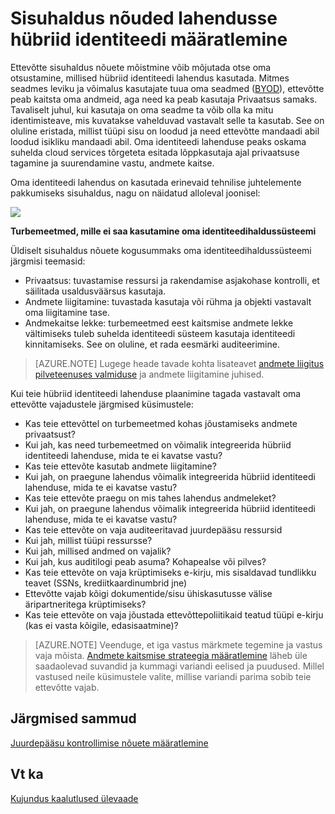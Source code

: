 <properties
    pageTitle="Azure Active Directory hübriid identiteedi kujundamine - määratleda sisuhaldus nõuded | Microsoft Azure'i"
    description="Antakse ülevaade sellest, kuidas määrata oma ettevõtte sisuhaldus nõuetele. Tavaliselt juhul, kui kasutaja on oma seadme ta võib olla ka mitu identimisteave, mis kuvatakse vahelduvad vastavalt selle ta kasutab. See on oluline eristada, millist tüüpi sisu on loodud ja need ettevõtte mandaadi abil loodud isikliku mandaadi abil. Oma identiteedi lahenduse peaks oskama suhelda cloud services tõrgeteta esitada lõppkasutaja ajal privaatsuse tagamine ja suurendamine vastu, andmete kaitse."
    documentationCenter=""
    services="active-directory"
    authors="billmath"
    manager="femila"
    editor=""/>

<tags
    ms.service="active-directory"
    ms.devlang="na"
    ms.topic="article"
    ms.tgt_pltfrm="na"
    ms.workload="identity" 
    ms.date="08/08/2016"
    ms.author="billmath"/>

# <a name="determine-content-management-requirements-for-your-hybrid-identity-solution"></a>Sisuhaldus nõuded lahendusse hübriid identiteedi määratlemine

Ettevõtte sisuhaldus nõuete mõistmine võib mõjutada otse oma otsustamine, millised hübriid identiteedi lahendus kasutada. Mitmes seadmes leviku ja võimalus kasutajate tuua oma seadmed ([BYOD](http://aka.ms/byodcg)), ettevõtte peab kaitsta oma andmeid, aga need ka peab kasutaja Privaatsus samaks. Tavaliselt juhul, kui kasutaja on oma seadme ta võib olla ka mitu identimisteave, mis kuvatakse vahelduvad vastavalt selle ta kasutab. See on oluline eristada, millist tüüpi sisu on loodud ja need ettevõtte mandaadi abil loodud isikliku mandaadi abil. Oma identiteedi lahenduse peaks oskama suhelda cloud services tõrgeteta esitada lõppkasutaja ajal privaatsuse tagamine ja suurendamine vastu, andmete kaitse. 

Oma identiteedi lahendus on kasutada erinevaid tehnilise juhtelemente pakkumiseks sisuhaldus, nagu on näidatud alloleval joonisel:
 
![](./media/hybrid-id-design-considerations/securitycontrols.png)

**Turbemeetmed, mille ei saa kasutamine oma identiteedihaldussüsteemi**

Üldiselt sisuhaldus nõuete kogusummaks oma identiteedihaldussüsteemi järgmisi teemasid:

- Privaatsus: tuvastamise ressursi ja rakendamise asjakohase kontrolli, et säilitada usaldusväärsus kasutaja.
- Andmete liigitamine: tuvastada kasutaja või rühma ja objekti vastavalt oma liigitamine tase. 
- Andmekaitse lekke: turbemeetmed eest kaitsmise andmete lekke vältimiseks tuleb suhelda identiteedi süsteem kasutaja identiteedi kinnitamiseks. See on oluline, et rada eesmärki auditeerimine.

>[AZURE.NOTE]
Lugege heade tavade kohta lisateavet [andmete liigitus pilveteenuses valmiduse](http://download.microsoft.com/download/0/A/3/0A3BE969-85C5-4DD2-83B6-366AA71D1FE3/Data-Classification-for-Cloud-Readiness.pdf) ja andmete liigitamine juhised.

Kui teie hübriid identiteedi lahenduse plaanimine tagada vastavalt oma ettevõtte vajadustele järgmised küsimustele:

- Kas teie ettevõttel on turbemeetmed kohas jõustamiseks andmete privaatsust?
 - Kui jah, kas need turbemeetmed on võimalik integreerida hübriid identiteedi lahenduse, mida te ei kavatse vastu?
- Kas teie ettevõte kasutab andmete liigitamine?
 - Kui jah, on praegune lahendus võimalik integreerida hübriid identiteedi lahenduse, mida te ei kavatse vastu?
- Kas teie ettevõte praegu on mis tahes lahendus andmeleket? 
 - Kui jah, on praegune lahendus võimalik integreerida hübriid identiteedi lahenduse, mida te ei kavatse vastu?
- Kas teie ettevõte on vaja auditeeritavad juurdepääsu ressursid
 - Kui jah, millist tüüpi ressursse?
 - Kui jah, millised andmed on vajalik?
 - Kui jah, kus auditilogi peab asuma? Kohapealse või pilves?
- Kas teie ettevõte on vaja krüptimiseks e-kirju, mis sisaldavad tundlikku teavet (SSNs, krediitkaardinumbrid jne)
- Ettevõtte vajab kõigi dokumentide/sisu ühiskasutusse välise äripartneritega krüptimiseks?
- Kas teie ettevõte on vaja jõustada ettevõttepoliitikaid teatud tüüpi e-kirju (kas ei vasta kõigile, edasisaatmine)?
 
>[AZURE.NOTE]
Veenduge, et iga vastus märkmete tegemine ja vastus vaja mõista. [Andmete kaitsmise strateegia määratlemine](active-directory-hybrid-identity-design-considerations-data-protection-strategy.md) läheb üle saadaolevad suvandid ja kummagi variandi eelised ja puudused.  Millel vastused neile küsimustele valite, millise variandi parima sobib teie ettevõtte vajab.


## <a name="next-steps"></a>Järgmised sammud
[Juurdepääsu kontrollimise nõuete määratlemine](active-directory-hybrid-identity-design-considerations-accesscontrol-requirements.md)

## <a name="see-also"></a>Vt ka
[Kujundus kaalutlused ülevaade](active-directory-hybrid-identity-design-considerations-overview.md)

